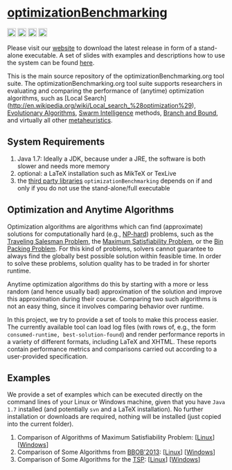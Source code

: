 # [optimizationBenchmarking](http://optimizationbenchmarking.github.io/optimizationBenchmarking/)

[<img alt="Travis CI Build Status" src="https://img.shields.io/travis/optimizationBenchmarking/optimizationBenchmarking/master.svg" height="20"/>](https://travis-ci.org/optimizationBenchmarking/optimizationBenchmarking/)
[<img alt="Codeship Build Status" src="https://img.shields.io/codeship/40b0dfd0-b2aa-0132-9d6a-62be5ffebe05.svg" height="20"/>](https://codeship.com/projects/40b0dfd0-b2aa-0132-9d6a-62be5ffebe05/status?branch=master)
[<img alt="CircleCI Build Status" src="https://img.shields.io/circleci/project/optimizationBenchmarking/optimizationBenchmarking.svg" height="20"/>](https://circleci.com/gh/optimizationBenchmarking/optimizationBenchmarking)
[<img alt="Semaphore Build Status" src="https://semaphoreci.com/api/v1/projects/7e98df8c-dc67-416f-a660-cb6f803fc3cf/380468/shields_badge.svg" height="20"/>](https://semaphoreci.com/thomasweise/optimizationbenchmarking)

Please visit our [website](http://www.optimizationBenchmarking.org/) to
download the latest release in form of a stand-alone executable.
A set of slides with examples and descriptions
how to use the system can be found [here](https://raw.githubusercontent.com/optimizationBenchmarking/optimizationBenchmarkingDocu/master/documents/evaluatorSlides/evaluatorSlides.pdf).

This is the main source repository of the optimizationBenchmarking.org tool suite.
The optimizationBenchmarking.org tool suite supports researchers in
evaluating and comparing the performance of (anytime) optimization
algorithms, such as
[Local Search] (http://en.wikipedia.org/wiki/Local_search_%28optimization%29),
[Evolutionary Algorithms](http://en.wikipedia.org/wiki/Evolutionary_algorithm),
[Swarm Intelligence](http://en.wikipedia.org/wiki/Swarm_intelligence) methods,
[Branch and Bound](http://en.wikipedia.org/wiki/Branch_and_bound),
and virtually all other
[metaheuristics](http://en.wikipedia.org/wiki/Metaheuristic).

## System Requirements

1. Java 1.7: Ideally a JDK, because under a JRE, the software is both slower and needs more memory
2. optional: a LaTeX installation such as MikTeX or TexLive
3. the [third party libraries](https://github.com/optimizationBenchmarking/optimizationBenchmarking/blob/master/LICENSE.md) `optimizationBenchmarking` depends on if and only if you do not use the stand-alone/full executable

## Optimization and Anytime Algorithms

Optimization algorithms are algorithms which can find (approximate)
solutions for computationally hard (e.g., [NP-hard](http://en.wikipedia.org/wiki/NP-hard)) problems,
such as the
[Traveling Salesman Problem](http://en.wikipedia.org/wiki/Travelling_salesman_problem),
the [Maximum Satisfiability Problem](http://en.wikipedia.org/wiki/Maximum_satisfiability_problem),
or the [Bin Packing Problem](http://en.wikipedia.org/wiki/Bin_packing_problem).
For this kind of problems, solvers cannot guarantee to always find the
globally best possible solution within feasible time. In order to
solve these problems, solution quality has to be traded in for shorter
runtime.

Anytime optimization algorithms do this by starting
with a more or less random (and hence usually bad) approximation
of the solution and improve this approximation during their course.
Comparing two such algorithms is not an easy thing, since it involves
comparing behavior over runtime.

In this project, we try to provide a set of tools to make this process
easier. The currently available tool can load log files (with rows of, e.g., the form
`consumed-runtime, best-solution-found`) and render performance reports in a variety of
different formats, including LaTeX and XHTML. These reports contain performance metrics
and comparisons carried out according to a user-provided specification.

## Examples

We provide a set of examples which can be executed directly on the command lines of
your Linux or Windows machine, given that you have `Java 1.7` installed (and potentially `svn` and a LaTeX installation). No further installation or downloads are required, nothing will be installed (just copied into the current folder).

1. Comparison of Algorithms of Maximum Satisfiability Problem: [[Linux](https://raw.githubusercontent.com/optimizationBenchmarking/optimizationBenchmarkingDocu/master/examples/maxSat/make.sh)] [[Windows](https://raw.githubusercontent.com/optimizationBenchmarking/optimizationBenchmarkingDocu/master/examples/maxSat/make.bat)]
2. Comparison of Some Algorithms from [BBOB'2013](http://coco.gforge.inria.fr/doku.php?id=bbob-2013): [[Linux](https://raw.githubusercontent.com/optimizationBenchmarking/optimizationBenchmarkingDocu/master/examples/bbob/make.sh)] [[Windows](https://raw.githubusercontent.com/optimizationBenchmarking/optimizationBenchmarkingDocu/master/examples/bbob/make.bat)]
3. Comparison of Some Algorithms for the [TSP](https://github.com/optimizationBenchmarking/tspSuite): [[Linux](https://raw.githubusercontent.com/optimizationBenchmarking/optimizationBenchmarkingDocu/master/examples/tspSuite/make.sh)] [[Windows](https://raw.githubusercontent.com/optimizationBenchmarking/optimizationBenchmarkingDocu/master/examples/tspSuite/make.bat)]